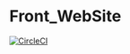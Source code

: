 # Front_WebSite

[![CircleCI](https://circleci.com/gh/Uberschutz/Front_WebSite.svg?style=svg)](https://circleci.com/gh/Uberschutz/Front_WebSite)
